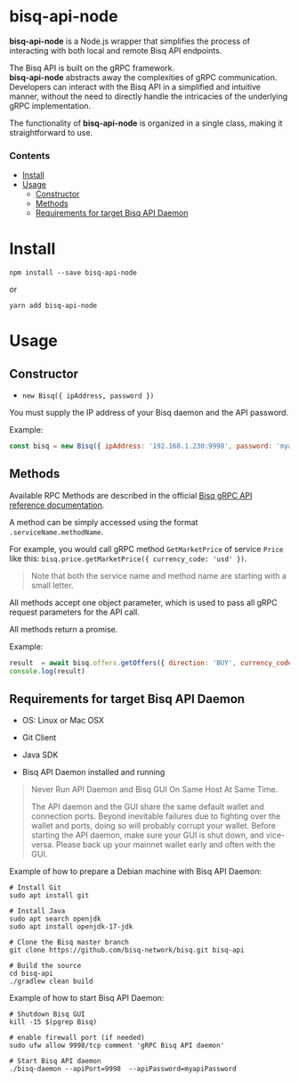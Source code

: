 bisq-api-node
=============

**bisq-api-node** is a Node.js wrapper that simplifies the process of interacting with both local and remote Bisq API endpoints.

The Bisq API is built on the gRPC framework.<br> 
**bisq-api-node** abstracts away the complexities of gRPC communication. Developers can interact with the Bisq API in a simplified and intuitive manner, without the need to directly handle the intricacies of the underlying gRPC implementation.

The functionality of **bisq-api-node** is organized in a single class, making it straightforward to use.


### Contents
* [Install](#install)
* [Usage](#usage)
    * [Constructor](#constructor)
    * [Methods](#methods)
    * [Requirements for target Bisq API Daemon ](#requirements-for-target-bisq-api-daemon )


# Install

```shell
npm install --save bisq-api-node
```
or
```shell
yarn add bisq-api-node
```

# Usage

## Constructor

* `new Bisq({ ipAddress, password })`

You must supply the IP address of your Bisq daemon and the API password.

Example:

```js
const bisq = new Bisq({ ipAddress: '192.168.1.230:9998', password: 'myapiPassword' })
```


## Methods

Available RPC Methods are described in the official [Bisq gRPC API reference documentation](https://bisq-network.github.io/slate/#introduction).

A method can be simply accessed using the format `.serviceName.methodName`.

For example, you would call gRPC method `GetMarketPrice` of service `Price` like this:  `bisq.price.getMarketPrice({ currency_code: 'usd' })`.
> Note that both the service name and method name are starting with a small letter.

All methods accept one object parameter, which is used to pass all gRPC request parameters for the API call.

All methods return a promise.

Example:
```js
result  = await bisq.offers.getOffers({ direction: 'BUY', currency_code: 'xmr'})
console.log(result)
```


## Requirements for target Bisq API Daemon 

* OS: Linux or Mac OSX

* Git Client

* Java SDK

* Bisq API Daemon installed and running 

> Never Run API Daemon and Bisq GUI On Same Host At Same Time.
> 
> The API daemon and the GUI share the same default wallet and connection ports. Beyond inevitable failures due to fighting over the wallet and ports, doing so will probably corrupt your wallet. Before starting the API daemon, make sure your GUI is shut down, and vice-versa. Please back up your mainnet wallet early and often with the GUI.


Example of how to prepare a Debian machine with Bisq API Daemon:

```shell
# Install Git
sudo apt install git

# Install Java
sudo apt search openjdk
sudo apt install openjdk-17-jdk

# Clone the Bisq master branch  
git clone https://github.com/bisq-network/bisq.git bisq-api

# Build the source
cd bisq-api
./gradlew clean build
```

Example of how to start Bisq API Daemon:
```shell
# Shutdown Bisq GUI
kill -15 $(pgrep Bisq)

# enable firewall port (if needed)
sudo ufw allow 9998/tcp comment 'gRPC Bisq API daemon'

# Start Bisq API daemon
./bisq-daemon --apiPort=9998  --apiPassword=myapiPassword
```
